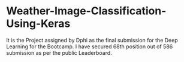 # Weather-Image-Classification-Using-Keras
It is the Project assigned by Dphi as the final submission for the Deep Learning for the Bootcamp. I have secured 68th position out of 586 submission as per the public Leaderboard.
